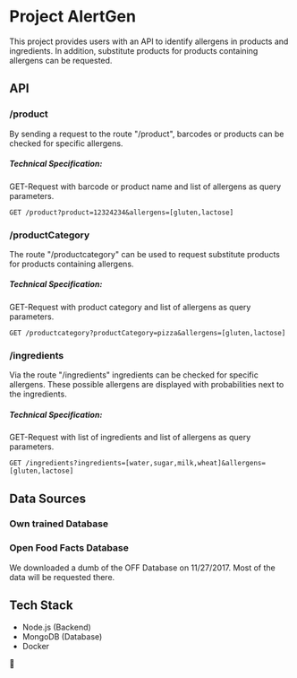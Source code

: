 # Project AlertGen

This project provides users with an API to identify allergens in products and ingredients. In addition, substitute products for products containing allergens can be requested.

## API

### /product

By sending a request to the route "/product", barcodes or products can be checked for specific allergens. 

##### Technical Specification:

GET-Request with barcode or product name and list of allergens as query parameters.

```
GET /product?product=12324234&allergens=[gluten,lactose] 
```

### /productCategory

The route "/productcategory" can be used to request substitute products for products containing allergens.

##### Technical Specification:

GET-Request with product category and list of allergens as query parameters.

```
GET /productcategory?productCategory=pizza&allergens=[gluten,lactose] 
```


### /ingredients 

Via the route "/ingredients" ingredients can be checked for specific allergens. These possible allergens are displayed with probabilities next to the ingredients.

##### Technical Specification:

GET-Request with list of ingredients and list of allergens as query parameters.

```
GET /ingredients?ingredients=[water,sugar,milk,wheat]&allergens=[gluten,lactose]
```


## Data Sources

### Own trained Database

### Open Food Facts Database

We downloaded a dumb of the OFF Database on 11/27/2017. Most of the data will be requested there.

## Tech Stack

- Node.js (Backend)
- MongoDB (Database)
- Docker

 :speak_no_evil:
